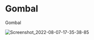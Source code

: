 # Gombal
Gombal

![Screenshot_2022-08-07-17-35-38-85](https://user-images.githubusercontent.com/101454769/183287289-4c20c406-8d7e-485b-9bcc-0bd1270694eb.png)
